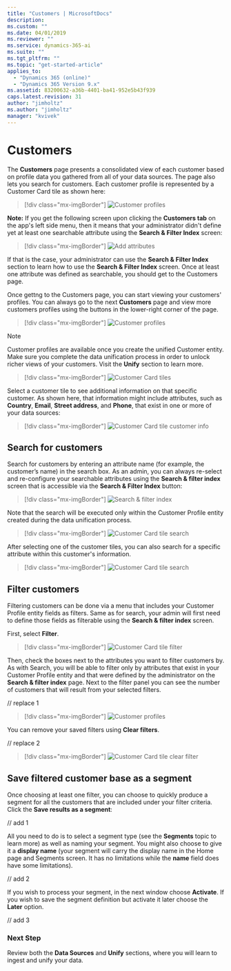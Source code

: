 ```yaml
---
title: "Customers | MicrosoftDocs"
description: 
ms.custom: ""
ms.date: 04/01/2019
ms.reviewer: ""
ms.service: dynamics-365-ai
ms.suite: ""
ms.tgt_pltfrm: ""
ms.topic: "get-started-article"
applies_to: 
  - "Dynamics 365 (online)"
  - "Dynamics 365 Version 9.x"
ms.assetid: 83200632-a36b-4401-ba41-952e5b43f939
caps.latest.revision: 31
author: "jimholtz"
ms.author: "jimholtz"
manager: "kvivek"
---
```

# Customers

The **Customers** page presents a consolidated view of each customer based on profile data you gathered from all of your data sources. The page also lets you search for customers. Each customer profile is represented by a Customer Card tile as shown here:

> [!div class="mx-imgBorder"] 
> ![](media/profiles-customers.png "Customer profiles")

**Note:** If you get the following screen upon clicking the **Customers tab** on the app's left side menu, then it means that your administrator didn't define yet at least one searchable attribute using the **Search & Filter Index** screen:

> [!div class="mx-imgBorder"] 
> ![](media/add-attributes3.png "Add attributes")

If that is the case, your administrator can use the **Search & Filter Index** section to learn how to use the **Search & Filter Index** screen. Once at least one attribute was defined as searchable, you should get to the Customers page. 

Once gettng to the Customers page, you can start viewing your customers' profiles. You can always go to the next **Customers** page and view more customers profiles using the buttons in the lower-right corner of the page.

> [!div class="mx-imgBorder"] 
> ![](media/profiles-customers2.png "Customer profiles")


>[!NOTE]
> Customer profiles are available once you create the unified Customer entity. Make sure you complete the data unification process in order to unlock richer views of your customers. Visit the **Unify** section to learn more. 

> [!div class="mx-imgBorder"] 
> ![](media/customer-card-tile.png "Customer Card tiles")

Select a customer tile to see additional information on that specific customer. As shown here, that information might include attributes, such as **Country**, **Email**, **Street address**, and **Phone**, that exist in one or more of your data sources:

> [!div class="mx-imgBorder"] 
> ![](media/customer-card-tile-customer-info.png "Customer Card tile customer info")

## Search for customers

Search for customers by entering an attribute name (for example, the customer’s name) in the search box. As an admin, you can always re-select and re-configure your searchable attributes using the **Search & filter index** screen that is accessible via the **Search & Filter Index** button:

> [!div class="mx-imgBorder"] 
> ![](media/search-filter-index.png "Search & filter index")

Note that the search will be executed only within the Customer Profile entity created during the data unification process.

> [!div class="mx-imgBorder"] 
> ![](media/customer-card-tile-search.png "Customer Card tile search")

After selecting one of the customer tiles, you can also search for a specific attribute within this customer's information.

> [!div class="mx-imgBorder"] 
> ![](media/customer-card-tile-search2.png "Customer Card tile search")

## Filter customers

Filtering customers can be done via a menu that includes your Customer Profile entity fields as filters. Same as for search, your admin will first need to define those fields as filterable using the **Search & filter index** screen. 

First, select **Filter**.

> [!div class="mx-imgBorder"] 
> ![](media/customer-card-tile-filter.png "Customer Card tile filter")

Then, check the boxes next to the attributes you want to filter customers by. As with Search, you will be able to filter only by attributes that exist in your Customer Profile entity and that were defined by the administrator on the **Search & filter index** page.
Next to the filter panel you can see the number of customers that will result from your selected filters.

// replace 1
> [!div class="mx-imgBorder"] 
> ![](media/profiles-customers3.png "Customer profiles")

You can remove your saved filters using **Clear filters**.

// replace 2
> [!div class="mx-imgBorder"] 
> ![](media/customer-card-tile-clear-filter.png "Customer Card tile clear filter")

## Save filtered customer base as a segment

Once choosing at least one filter, you can choose to quickly produce a segment for all the customers that are included under your filter criteria. Click the **Save results as a segment**: 

// add 1

All you need to do is to select a segment type (see the **Segments** topic to learn more) as well as naming your segment. You might also choose to give it a **display name** (your segment will carry the display name in the Home page and Segments screen. It has no limitations while the **name** field does have some limitations). 

// add 2

If you wish to process your segment, in the next window choose **Activate**. If you wish to save the segment definition but activate it later choose the **Later** option.

// add 3
### Next Step
Review both the **Data Sources** and **Unify** sections, where you will learn to ingest and unify your data.
